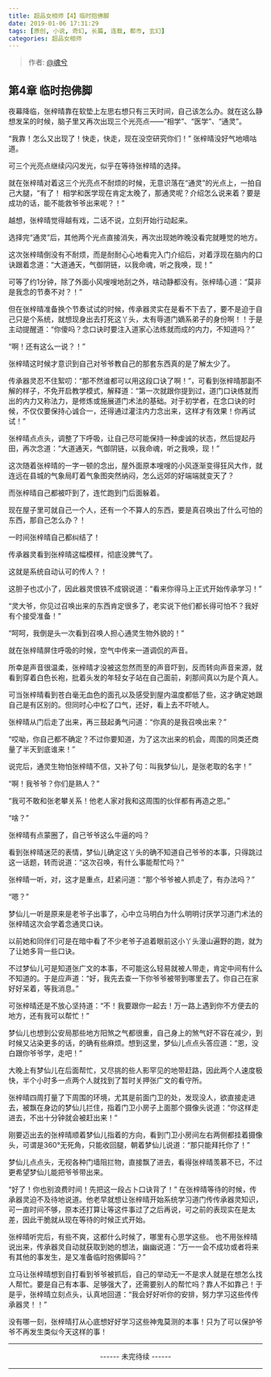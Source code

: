 ```yaml
---
title: 超品女相师【4】临时抱佛脚
date: 2019-01-06 17:31:29
tags: [原创, 小说, 奇幻, 长篇, 连载, 都市, 玄幻]
categories: 超品女相师
---
```


> 作者: [@魂兮](http://weibo.com/paigu77)

## 第4章 临时抱佛脚

夜幕降临，张梓晴靠在软垫上左思右想只有三天时间，自己该怎么办。就在这么静想发呆的时候，脑子里又再次出现三个光亮点——“相学”、“医学”、“通灵”。

“我靠！怎么又出现了！快走，快走，现在没空研究你们！” 张梓晴没好气地嘀咕道。

可三个光亮点继续闪闪发光，似乎在等待张梓晴的选择。

就在张梓晴对着这三个光亮点不耐烦的时候，无意识落在“通灵”的光点上，一拍自己大腿，“有了！ 相学和医学现在肯定太晚了，那通灵呢？介绍怎么说来着？要是成功的话，能不能救爷爷出来呢？！”

越想，张梓晴觉得越有戏，二话不说，立刻开始行动起来。

选择完“通灵”后，其他两个光点直接消失，再次出现她昨晚没看完就睡觉的地方。

这次张梓晴倒没有不耐烦，而是耐耐心心地看完入门介绍后，对着浮现在脑内的口诀跟着念道：“大道通天，气御阴链，以我命魂，听之我唤，现！”

可等了约1分钟，除了外面小风嗖嗖地刮之外，啥动静都没有。张梓晴心道：“莫非是我念的节奏不对？！”

但在张梓晴准备换个节奏试试的时候，传承器灵实在是看不下去了，要不是迫于自己只是个系统，就想现身出去打死这丫头，太有辱道门嫡系弟子的身份啊！！于是主动提醒道：“你傻吗？念口诀时要注入道家心法练就而成的内力，不知道吗？”

“啊！还有这么一说？！”

张梓晴这时候才意识到自己对爷爷教自己的那套东西真的是了解太少了。

传承器灵忍不住絮叨：“那不然谁都可以用这段口诀了啊！”，可看到张梓晴那副不解的样子，不免开启教学模式，解释道：“第一次就跟你提到过，道门口诀练就而出的内力又称法力，是修炼或施展道门术法的基础。对于初学者，在念口诀的时候，不仅仅要保持心诚合一，还得通过灌注内力念出来，这样才有效果！你再试试！”

张梓晴点点头，调整了下呼吸，让自己尽可能保持一种虔诚的状态，然后提起丹田，再次念道：“大道通天，气御阴链，以我命魂，听之我唤，现！”

这次随着张梓晴的一字一顿的念出，屋外面原本嗖嗖的小风逐渐变得狂风大作，就连远在县城的气象局盯着气象图突然纳闷，怎么远郊的好端端就变天了？

而张梓晴自己都被吓到了，连忙跑到门后面躲着。

现在屋子里可就自己一个人，还有一个不算人的东西，要是真召唤出了什么可怕的东西，那自己怎么办？！

一时间张梓晴自己都纠结了！

传承器灵看到张梓晴这幅模样，彻底没脾气了。

这就是系统自动认可的传人？！

这胆子也忒小了，因此器灵恨铁不成钢说道：“看来你得马上正式开始传承学习！”

“灵大爷，你见过召唤出来的东西肯定很多了，老实说下他们都长得可怕不？我好有个接受准备！”

“呵呵，我倒是头一次看到召唤人担心通灵生物外貌的！” 

就在张梓晴屏住呼吸的时候，空气中传来一道调侃的声音。

所幸是声音很温柔，张梓晴才没被这忽然而至的声音吓到，反而转向声音来源，就看到穿着白色长袍，批着头发的年轻女子站在自己面前，刹那间真以为是个真人。

可当张梓晴看到苍白毫无血色的面孔以及感受到屋内温度都低了些，这才确定她跟自己是有区别的。但同时心中松了口气，还好，看上去不吓唬人。

张梓晴从门后走了出来，再三鼓起勇气问道：“你真的是我召唤出来？”

“哎呦，你自己都不确定？不过你要知道，为了这次出来的机会，周围的同类还商量了半天到底谁来！”

说完后，通灵生物怕张梓晴不信，又补了句：叫我梦仙儿，是张老取的名字！”

“啊！我爷爷？你们是熟人？” 

“我可不敢和张老攀关系！他老人家对我和这周围的伙伴都有再造之恩。”

“啥？”

张梓晴有点蒙圈了，自己爷爷这么牛逼的吗？

看到张梓晴迷茫的表情，梦仙儿确定这丫头的确不知道自己爷爷的本事，只得跳过这一话题，转而说道：“这次召唤，有什么事能帮忙吗？”

张梓晴一听，对，这才是重点，赶紧问道：“那个爷爷被人抓走了，有办法吗？”

“嗯？” 

梦仙儿一听是原来是老爷子出事了，心中立马明白为什么明明讨厌学习道门术法的张梓晴这次会学着念通灵口诀。

以前她和同伴们可是在暗中看了不少老爷子追着眼前这小丫头漫山遍野的跑，就为了让她多背一些口诀。

不过梦仙儿可是知道张广文的本事，不可能这么轻易就被人带走，肯定中间有什么不知道的。于是应声道：“好，我先去查一下你爷爷被带到哪里去了。你自己在家好好呆着，等我消息。”

可张梓晴还是不放心坚持道：“不！我要跟你一起去！万一路上遇到你不方便去的地方，还有我可以帮忙！”

梦仙儿也想到公安局那些地方阳煞之气都很重，自己身上的煞气好不容在减少，到时候又沾染更多的话，的确有些麻烦。想到这里，梦仙儿点点头答应道：“恩，没白跟你爷爷学，走吧！”

大晚上有梦仙儿在后面帮忙，又尽挑的些人影罕见的地带赶路，因此两个人速度极快，半个小时多一点两个人就找到了暂时关押张广文的看守所。

张梓晴四周打量了下周围的环境，尤其是前面门卫的处，发现没人，欲直接走进去，被飘在身边的梦仙儿拦住，指着门卫小房子上面那个摄像头说道：“你这样走进去，不出十分钟就会被赶出来！”

刚要迈出去的张梓晴顺着梦仙儿指着的方向，看到门卫小房间左右两侧都挂着摄像头，可谓是360°无死角，只能收回腿，朝着梦仙儿说道：“那只能拜托你了！”

梦仙儿点点头，无视各种门墙阻拦物，直接飘了进去，看得张梓晴羡慕不已，不过更希望梦仙儿能把爷爷带出来。

“好了！你也别浪费时间！先把这一段占卜口诀背了！” 在张梓晴等待的时候，传承器灵迫不及待地说道。他老早就想让张梓晴开始系统学习道门传传承器灵知识，可一直时间不够，原本还打算让等这件事过了之后再说，可之前的表现实在是太差，因此干脆就从现在等待的时候正式开始。

张梓晴听完后，有些不爽，这都什么时候了，哪里有心思学这些。 也不用张梓晴说出来，传承器灵自动就获取到她的想法，幽幽说道：“万一一会不成功或者将来有其他的事发生，是又准备临时抱佛脚吗？”

立马让张梓晴想到自打看到爷爷被抓后，自己的举动无一不是求人就是在想怎么找人帮忙。要是自己有本事、足够强大了，还需要别人的帮忙吗？靠人不如靠己！于是乎，张梓晴立刻点头，认真地回道：“我会好好听你的安排，努力学习这些传传承器灵！！”　

没有哪一刻，张梓晴打从心底想好好学习这些神鬼莫测的本事！只为了可以保护爷爷不再发生类似今天这样的事！

---

<center> ------ 未完待续 ------ </center>

---

